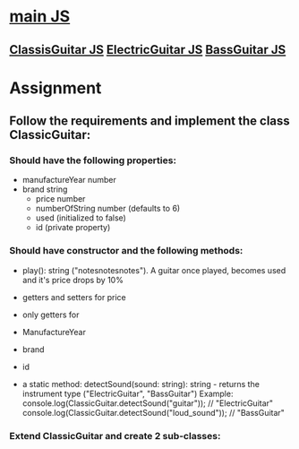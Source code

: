 # [main JS](./index.js)
## [ClassisGuitar JS](./ClassicGuitar.js) [ElectricGuitar JS](./ElectricGuitar.js) [BassGuitar JS](./BassGuitar.js) 


# Assignment

## Follow the requirements and implement the class ClassicGuitar:

### Should have the following properties:

  -	 manufactureYear number
  -	brand string
	- price number
 	- numberOfString number (defaults to 6)
 	- used (initialized to false)
 	- id (private property)

### Should have constructor and the following methods:

   - play(): string ("notesnotesnotes"). A guitar once played, becomes used and it's price drops by 10%
   - getters and setters for price
   - only getters for

   - ManufactureYear
   - brand
   - id

   - a static method: detectSound(sound: string): string - returns the instrument type ("ElectricGuitar", "BassGuitar") Example: console.log(ClassicGuitar.detectSound("guitar")); // "ElectricGuitar" console.log(ClassicGuitar.detectSound("loud_sound")); // "BassGuitar"

### Extend ClassicGuitar and create 2 sub-classes:
